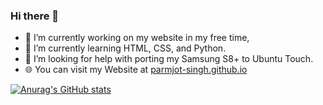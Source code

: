 ### Hi there 👋

- 🔭 I’m currently working on my website in my free time,
- 🌱 I’m currently learning HTML, CSS, and Python.
- 🤔 I’m looking for help with porting my Samsung S8+ to Ubuntu Touch.
- 🌐 You can visit my Website at [parmjot-singh.github.io](parmjot-singh.github.io "parmjot-singh.github.io")

[![Anurag's GitHub stats](https://github-readme-stats.vercel.app/api?username=Parmjot-Singh&show_icons=true&theme=nightowl)](https://github.com/anuraghazra/github-readme-stats)
